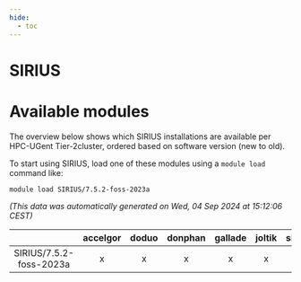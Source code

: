 ```yaml
---
hide:
  - toc
---
```


SIRIUS
======

# Available modules


The overview below shows which SIRIUS installations are available per HPC-UGent Tier-2cluster, ordered based on software version (new to old).

To start using SIRIUS, load one of these modules using a `module load` command like:

```shell
module load SIRIUS/7.5.2-foss-2023a
```

*(This data was automatically generated on Wed, 04 Sep 2024 at 15:12:06 CEST)*  

| |accelgor|doduo|donphan|gallade|joltik|shinx|skitty|
| :---: | :---: | :---: | :---: | :---: | :---: | :---: | :---: |
|SIRIUS/7.5.2-foss-2023a|x|x|x|x|x|x|x|
